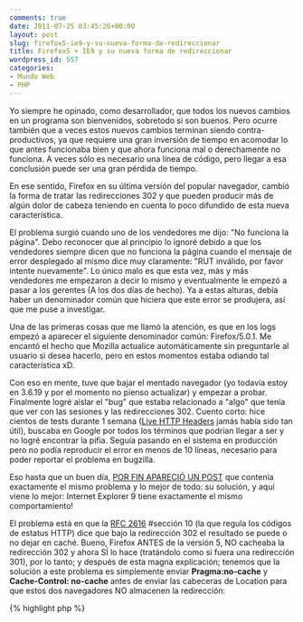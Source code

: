 ```yaml
---
comments: true
date: 2011-07-25 03:45:26+00:00
layout: post
slug: firefox5-ie9-y-su-nueva-forma-de-redireccionar
title: Firefox5 + IE9 y su nueva forma de redireccionar
wordpress_id: 557
categories:
- Mundo Web
- PHP
---
```


Yo siempre he opinado, como desarrollador, que todos los nuevos cambios en un programa son bienvenidos, sobretodo si son buenos. Pero ocurre también que a veces estos nuevos cambios terminan siendo contra-productivos, ya que requiere una gran inversión de tiempo en acomodar lo que antes funcionaba bien y que ahora funciona mal o derechamente no funciona. A veces sólo es necesario una línea de código, pero llegar a esa conclusión puede ser una gran pérdida de tiempo.

En ese sentido, Firefox en su última versión del popular navegador, cambió la forma de tratar las redirecciones 302 y que pueden producir más de algún dolor de cabeza teniendo en cuenta lo poco difundido de esta nueva característica.
<!-- more -->

El problema surgió cuando uno de los vendedores me dijo: "No funciona la página". Debo reconocer que al principio lo ignoré debido a que los vendedores siempre dicen que no funciona la página cuando el mensaje de error desplegado al mismo dice muy claramente: "RUT inválido, por favor intente nuevamente".
Lo único malo es que esta vez, más y más vendedores me empezaron a decir lo mismo y eventualmente le empezó a pasar a los gerentes (A los dos días de hecho). Ya a estas alturas, debía haber un denominador común que hiciera que este error se produjera, así que me puse a investigar.

Una de las primeras cosas que me llamó la atención, es que en los logs empezó a aparecer el siguiente denominador común: Firefox/5.0.1. Me encantó el hecho que Mozilla actualice automáticamente sin preguntarle al usuario si desea hacerlo, pero en estos momentos estaba odiando tal característica xD.

Con eso en mente, tuve que bajar el mentado navegador (yo todavía estoy en 3.6.19 y por el momento no pienso actualizar) y empezar a probar. Finalmente logré aislar el "bug" que estaba relacionado a "algo" que tenía que ver con las sesiones y las redirecciones 302. Cuento corto: hice cientos de tests durante 1 semana ([Live HTTP Headers](https://addons.mozilla.org/en-US/firefox/addon/live-http-headers/) jamás había sido tan útil), buscaba en Google por todos los términos que podrían llegar a ser y no logré encontrar la pifia. Seguía pasando en el sistema en producción pero no podía reproducir el error en menos de 10 líneas, necesario para poder reportar el problema en bugzilla.

Eso hasta que un buen día, [POR FIN APARECIÓ UN POST](http://www.inventpartners.com/content/firefox-5-redirect-bug-pragma-no-cache-bug) que contenía exactamente el mismo problema y lo mejor de todo: su solución, y aquí viene lo mejor: Internet Explorer 9 tiene exactamente el mismo comportamiento!

El problema está en que la [RFC 2616](http://www.w3.org/Protocols/rfc2616/rfc2616.html) #sección 10 (la que regula los códigos de estatus HTTP) dice que bajo la redirección 302 el resultado se puede o no dejar en caché. Bueno, Firefox ANTES de la versión 5, NO cacheaba la redirección 302 y ahora SÍ lo hace (tratándolo como si fuera una redirección 301), por lo tanto; y después de esta magna explicación; tenemos que la solución a este problema es simplemente enviar **Pragma:no-cache** y **Cache-Control: no-cache** antes de enviar las cabeceras de Location para que estos dos navegadores NO almacenen la redirección: 

{% highlight php %}
<?php 

$donde = 'http://blog.unreal4u.com/';
$tipo = 302;
header('Pragma: no-cache');
header('Cache-Control: no-cache');
header('Location: '.$donde,TRUE,$tipo);
{% endhighlight %}

Más información en la fuente: 
Fuente: [InventPartners](http://www.inventpartners.com/content/firefox-5-redirect-bug-pragma-no-cache-bug)
